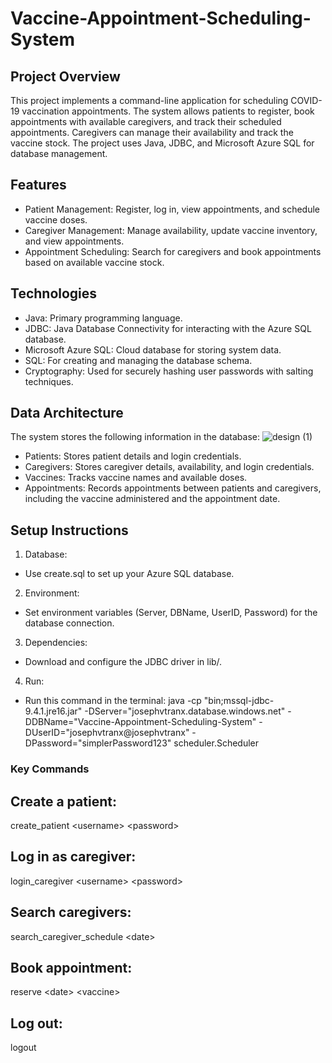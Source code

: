 # Vaccine-Appointment-Scheduling-System
## Project Overview
This project implements a command-line application for scheduling COVID-19 vaccination appointments. The system allows patients to register, book appointments with available caregivers, and track their scheduled appointments. Caregivers can manage their availability and track the vaccine stock. The project uses Java, JDBC, and Microsoft Azure SQL for database management.
## Features
- Patient Management: Register, log in, view appointments, and schedule vaccine doses.
- Caregiver Management: Manage availability, update vaccine inventory, and view appointments.
- Appointment Scheduling: Search for caregivers and book appointments based on available vaccine stock.
## Technologies 
- Java: Primary programming language.
- JDBC: Java Database Connectivity for interacting with the Azure SQL database.
- Microsoft Azure SQL: Cloud database for storing system data.
- SQL: For creating and managing the database schema.
- Cryptography: Used for securely hashing user passwords with salting techniques.
## Data Architecture
The system stores the following information in the database:
![design (1)](https://github.com/user-attachments/assets/b2c721a9-66c5-47c0-843e-06c1df81d561)

- Patients: Stores patient details and login credentials.
- Caregivers: Stores caregiver details, availability, and login credentials.
- Vaccines: Tracks vaccine names and available doses.
- Appointments: Records appointments between patients and caregivers, including the vaccine administered and the appointment date.

## Setup Instructions
1. Database:
- Use create.sql to set up your Azure SQL database.
2. Environment:
- Set environment variables (Server, DBName, UserID, Password) for the database connection.
3. Dependencies:
- Download and configure the JDBC driver in lib/.
4. Run:
- Run this command in the terminal:
java -cp "bin;mssql-jdbc-9.4.1.jre16.jar" -DServer="josephvtranx.database.windows.net" -DDBName="Vaccine-Appointment-Scheduling-System" -DUserID="josephvtranx@josephvtranx" -DPassword="simplerPassword123" scheduler.Scheduler


### Key Commands
## Create a patient:
create_patient \<username\> \<password\>
## Log in as caregiver:
login_caregiver \<username\> \<password\>
## Search caregivers:
search_caregiver_schedule \<date\>
## Book appointment:
reserve \<date\> \<vaccine\>
## Log out:
logout
